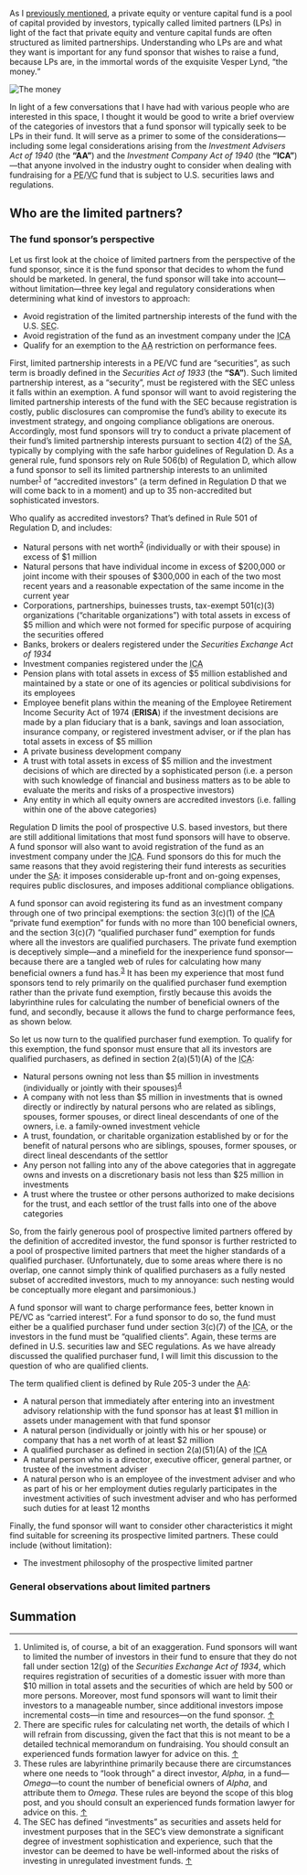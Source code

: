 <p class="lede">As I <a href="http://lucasktlee.com/2014/08/28/introduction-to-private-equity-fund-terms/">previously mentioned</a>, a private equity or venture capital fund is a pool of capital provided by investors, typically called limited partners (<abbr>LP</abbr>s) in light of the fact that private equity and venture capital funds are often structured as limited partnerships. Understanding who <abbr>LP</abbr>s are and what they want is important for any fund sponsor that wishes to raise a fund, because <abbr>LP</abbr>s are, in the immortal words of the exquisite Vesper Lynd, <q>the money.</q></p>

<picture class="l">
    <source srcset="http://media.lucasktlee.com/files/img/20150601-the-money-l.jpg, http://media.lucasktlee.com/files/img/20150601-the-money-l-@2x.jpg 2x" media="(min-width: 56.3125em)" />
    <source srcset="http://media.lucasktlee.com/files/img/20150601-the-money-m.jpg, http://media.lucasktlee.com/files/img/20150601-the-money-m-@2x.jpg 2x" media="(min-width: 37.5625em)" />
    <img alt="The money" class="l" srcset="http://media.lucasktlee.com/files/img/20150601-the-money-s.jpg, http://media.lucasktlee.com/files/img/20150601-the-money-s-@2x.jpg 2x" src="http://media.lucasktlee.com/files/img/20150601-the-money-s.jpg" />
</picture>

In light of a few conversations that I have had with various people who are interested in this space, I thought it would be good to write a brief overview of the categories of investors that a fund sponsor will typically seek to be <abbr>LP</abbr>s in their fund. It will serve as a primer to some of the considerations—including some legal considerations arising from the <cite>Investment Advisers Act of 1940</cite> (the **“AA”**) and the <cite>Investment Company Act of 1940</cite> (the **“ICA”**)—that anyone involved in the industry ought to consider when dealing with fundraising for a <abbr title="private equity">PE</abbr>/<abbr title="venture capital">VC</abbr> fund that is subject to U.S. securities laws and regulations.

## Who are the limited partners?

### The fund sponsor’s perspective

Let us first look at the choice of limited partners from the perspective of the fund sponsor, since it is the fund sponsor that decides to whom the fund should be marketed. In general, the fund sponsor will take into account—without limitation—three key legal and regulatory considerations when determining what kind of investors to approach: 

* Avoid registration of the limited partnership interests of the fund with the U.S. <abbr title="Securities and Exchange Commission">SEC</abbr>.
* Avoid registration of the fund as an investment company under the <abbr title="Investment Company Act of 1940">ICA</abbr>
* Qualify for an exemption to the <abbr title="Investment Advisers Act of 1940">AA</abbr> restriction on performance fees. 

First, limited partnership interests in a <abbr>PE</abbr>/<abbr>VC</abbr> fund are “securities”, as such term is broadly defined in the <cite>Securities Act of 1933</cite> (the **“SA”**). Such limited partnership interest, as a “security”, must be registered with the <abbr>SEC</abbr> unless it falls within an exemption. A fund sponsor will want to avoid registering the limited partnership interests of the fund with the <abbr>SEC</abbr> because registration is costly, public disclosures can compromise the fund’s ability to execute its investment strategy, and ongoing compliance obligations are onerous. Accordingly, most fund sponsors will try to conduct a private placement of their fund’s limited partnership interests pursuant to section 4(2) of the <abbr title="Securities Act of 1933">SA</abbr>, typically by complying with the safe harbor guidelines of Regulation D. As a general rule, fund sponsors rely on Rule 506(b) of Regulation D, which allow a fund sponsor to sell its limited partnership interests to an unlimited number<sup><a href="#fn01" id="fref01">1</a></sup> of “accredited investors” (a term defined in Regulation D that we will come back to in a moment) and up to 35 non-accredited but sophisticated investors. 

Who qualify as accredited investors? That’s defined in Rule 501 of Regulation D, and includes: 

* Natural persons with net worth<sup><a href="#fn02" id="fref02">2</a></sup> (individually or with their spouse) in excess of $1 million 
* Natural persons that have individual income in excess of $200,000 or joint income with their spouses of $300,000 in each of the two most recent years and a reasonable expectation of the same income in the current year 
* Corporations, partnerships, buinesses trusts, tax-exempt 501(c)(3) organizations (“charitable organizations”) with total assets in excess of $5 million and which were not formed for specific purpose of acquiring the securities offered 
* Banks, brokers or dealers registered under the <cite>Securities Exchange Act of 1934</cite>
* Investment companies registered under the <abbr title="Investment Company Act of 1940">ICA</abbr>
* Pension plans with total assets in excess of $5 million established and maintained by a state or one of its agencies or political subdivisions for its employees
* Employee benefit plans within the meaning of the Employee Retirement Income Security Act of 1974 (**ERISA**) if the investment decisions are made by a plan fiduciary that is a bank, savings and loan association, insurance company, or registered investment adviser, or if the plan has total assets in excess of $5 million 
* A private business development company 
* A trust with total assets in excess of $5 million and the investment decisions of which are directed by a sophisticated person (i.e. a person with such knowledge of financial and business matters as to be able to evaluate the merits and risks of a prospective investors)
* Any entity in which all equity owners are accredited investors (i.e. falling within one of the above categories)

Regulation D limits the pool of prospective U.S. based investors, but there are still additional limitations that most fund sponsors will have to observe. A fund sponsor will also want to avoid registration of the fund as an investment company under the <abbr title="Investment Company Act of 1940">ICA</abbr>. Fund sponsors do this for much the same reasons that they avoid registering their fund interests as securities under the <abbr title="Securities Act of 1933">SA</abbr>: it imposes considerable up-front and on-going expenses, requires public disclosures, and imposes additional compliance obligations.

A fund sponsor can avoid registering its fund as an investment company through one of two principal exemptions: the section 3(c)(1) of the <abbr title="Investment Company Act of 1940">ICA</abbr> “private fund exemption” for funds with no more than 100 beneficial owners, and the section 3(c)(7) “qualified purchaser fund” exemption for funds where all the investors are qualified purchasers. The private fund exemption is deceptively simple—and a minefield for the inexperience fund sponsor—because there are a tangled web of rules for calculating how many beneficial owners a fund has.<sup><a href="#fn03" id="fref03">3</a></sup> It has been my experience that most fund sponsors tend to rely primarily on the qualified purchaser fund exemption rather than the private fund exemption, firstly because this avoids the labyrinthine rules for calculating the number of beneficial owners of the fund, and secondly, because it allows the fund to charge performance fees, as shown below. 

So let us now turn to the qualified purchaser fund exemption. To qualify for this exemption, the fund sponsor must ensure that all its investors are qualified purchasers, as defined in section 2(a)(51)(A) of the <abbr title="Investment Company Act of 1940">ICA</abbr>:

* Natural persons owning not less than $5 million in investments (individually or jointly with their spouses)<sup><a href="#fn04" id="fref04">4</a></sup> 
* A company with not less than $5 million in investments that is owned directly or indirectly by natural persons who are related as siblings, spouses, former spouses, or direct lineal descendants of one of the owners, i.e. a family-owned investment vehicle
* A trust, foundation, or charitable organization established by or for the benefit of natural persons who are siblings, spouses, former spouses, or direct lineal descendants of the settlor
* Any person not falling into any of the above categories that in aggregate owns and invests on a discretionary basis not less than $25 million in investments
* A trust where the trustee or other persons authorized to make decisions for the trust, and each settlor of the trust falls into one of the above categories 

So, from the fairly generous pool of prospective limited partners offered by the definition of accredited investor, the fund sponsor is further restricted to a pool of prospective limited partners that meet the higher standards of a qualified purchaser. (Unfortunately, due to some areas where there is no overlap, one cannot simply think of qualified purchasers as a fully nested subset of accredited investors, much to my annoyance: such nesting would be conceptually more elegant and parsimonious.)

A fund sponsor will want to charge performance fees, better known in <abbr>PE</abbr>/<abbr>VC</abbr> as “carried interest”. For a fund sponsor to do so, the fund must either be a qualified purchaser fund under section 3(c)(7) of the <abbr title="Investment Company Act of 1940">ICA</abbr>, or the investors in the fund must be “qualified clients”. Again, these terms are defined in U.S. securities law and <abbr>SEC</abbr> regulations. As we have already discussed the qualified purchaser fund, I will limit this discussion to the question of who are qualified clients.

The term qualified client is defined by Rule 205-3 under the <abbr title="Investment Advisers Act of 1940">AA</abbr>:

* A natural person that immediately after entering into an investment advisory relationship with the fund sponsor has at least $1 million in assets under management with that fund sponsor
* A natural person (individually or jointly with his or her spouse) or company that has a net worth of at least $2 million 
* A qualified purchaser as defined in section 2(a)(51)(A) of the <abbr title="Investment Company Act of 1940">ICA</abbr>
* A natural person who is a director, executive officer, general partner, or trustee of the investment adviser
* A natural person who is an employee of the investment adviser and who as part of his or her employment duties regularly participates in the investment activities of such investment adviser and who has performed such duties for at least 12 months 



Finally, the fund sponsor will want to consider other characteristics it might find suitable for screening its prospective limited partners. These could include (without limitation): 

* The investment philosophy of the prospective limited partner

### General observations about limited partners



## Summation 



<div class="footnotes">
    <hr class="w-50" />
    <ol>
        <li id="fn01">Unlimited is, of course, a bit of an exaggeration. Fund sponsors will want to limited the number of investors in their fund to ensure that they do not fall under section 12(g) of the <cite>Securities Exchange Act of 1934</cite>, which requires registration of securities of a domestic issuer with more than $10 million in total assets and the securities of which are held by 500 or more persons. Moreover, most fund sponsors will want to limit their investors to a manageable number, since additional investors impose incremental costs—in time and resources—on the fund sponsor. <a href="#fref01">&#8593;</a></li>
        <li id="fn02">There are specific rules for calculating net worth, the details of which I will refrain from discussing, given the fact that this is not meant to be a detailed technical memorandum on fundraising. You should consult an experienced funds formation lawyer for advice on this. <a href="#fref02">&#8593;</a></li>
        <li id="fn03">These rules are labyrinthine primarily because there are circumstances where one needs to “look through” a direct investor, <em>Alpha,</em> in a fund—<em>Omega</em>—to count the number of beneficial owners of <em>Alpha</em>, and attribute them to <em>Omega</em>. These rules are beyond the scope of this blog post, and you should consult an experienced funds formation lawyer for advice on this. <a href="#fref03">&#8593;</a></li>
        <li id="fn04">The <abbr>SEC</abbr> has defined “investments” as securities and assets held for investment purposes that in the <abbr>SEC</abbr>’s view demonstrate a significant degree of investment sophistication and experience, such that the investor can be deemed to have be well-informed about the risks of investing in unregulated investment funds. <a href="#fref04">&#8593;</a></li>
    </ol>
</div>